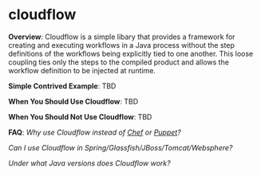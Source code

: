 # cloudflow

**Overview**:
Cloudflow is a simple libary that provides a framework for creating and executing workflows in a Java process without the 
step definitions of the workflows being explicitly tied to one another.  This loose coupling ties only the steps to the
compiled product and allows the workflow definition to be injected at runtime. 


**Simple Contrived Example**:
TBD

**When You Should Use Cloudflow**:
TBD

**When You Should Not Use Cloudflow**:
TBD

**FAQ**:
*Why use Cloudflow instead of [Chef](http://www.opscode.com/chef/) or [Puppet](http://puppetlabs.com/)?*


*Can I use Cloudflow in Spring/Glassfish/JBoss/Tomcat/Websphere?*


*Under what Java versions does Cloudflow work?*